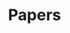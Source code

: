 ---
title: "Papers"
description: "Since 2015 OHM has published part of its work as academic papers"
draft: false
featured_image: "1942-06-0007-4--801x1024.jpg"
---